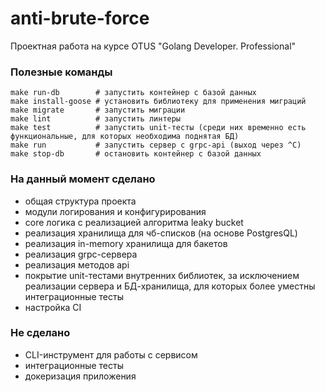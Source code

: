 # anti-brute-force
Проектная работа на курсе OTUS "Golang Developer. Professional"

### Полезные команды

``` 
make run-db        # запустить контейнер с базой данных
make install-goose # установить библиотеку для применения миграций
make migrate       # запустить миграции
make lint          # запустить линтеры
make test          # запустить unit-тесты (среди них временно есть функциональные, для которых необходима поднятая БД)
make run           # запустить сервер с grpc-api (выход через ^C)
make stop-db       # остановить контейнер с базой данных
```

### На данный момент сделано

* общая структура проекта
* модули логирования и конфигурирования
* core логика с реализацией алгоритма leaky bucket
* реализация хранилища для чб-списков (на основе PostgresQL)
* реализация in-memory хранилища для бакетов
* реализация grpc-сервера
* реализация методов api
* покрытие unit-тестами внутренних библиотек, за исключением реализации сервера и БД-хранилища, для которых более уместны интеграционные тесты
* настройка CI

### Не сделано
* CLI-инструмент для работы с сервисом
* интеграционные тесты
* докеризация приложения
